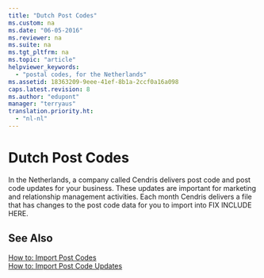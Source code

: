 ```yaml
---
title: "Dutch Post Codes"
ms.custom: na
ms.date: "06-05-2016"
ms.reviewer: na
ms.suite: na
ms.tgt_pltfrm: na
ms.topic: "article"
helpviewer_keywords: 
  - "postal codes, for the Netherlands"
ms.assetid: 18363209-9eee-41ef-8b1a-2ccf0a16a098
caps.latest.revision: 8
ms.author: "edupont"
manager: "terryaus"
translation.priority.ht: 
  - "nl-nl"
---
```

# Dutch Post Codes
In the Netherlands, a company called Cendris delivers post code and post code updates for your business. These updates are important for marketing and relationship management activities. Each month Cendris delivers a file that has changes to the post code data for you to import into FIX INCLUDE HERE<!--[!INCLUDE[navnow](../../ApplicationDesign/includes/navnow_md.md)] -->.  
  
## See Also  
 [How to: Import Post Codes](../../LocalFunctionalityForMicrosoftDynamicsNav2016/Netherlands/how-to-import-post-codes.md)   
 [How to: Import Post Code Updates](../../LocalFunctionalityForMicrosoftDynamicsNav2016/Netherlands/how-to-import-post-code-updates.md)